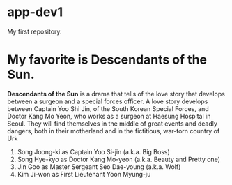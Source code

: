 # app-dev1
My first repository.
# My favorite is Descendants of the Sun. 
**Descendants of the Sun** is a drama that tells of the love story that develops between a surgeon and a special forces officer. A love story develops between Captain Yoo Shi Jin, of the South Korean Special Forces, and Doctor Kang Mo Yeon, who works as a surgeon at Haesung Hospital in Seoul. They will find themselves in the middle of great events and deadly dangers, both in their motherland and in the fictitious, war-torn country of Urk
1. Song Joong-ki as Captain Yoo Si-jin (a.k.a. Big Boss)
2. Song Hye-kyo as Doctor Kang Mo-yeon (a.k.a. Beauty and Pretty one)
3. Jin Goo as Master Sergeant Seo Dae-young (a.k.a. Wolf)
4. Kim Ji-won as First Lieutenant Yoon Myung-ju
